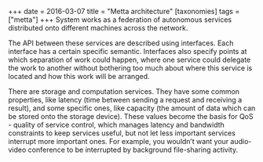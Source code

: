 +++
date = 2016-03-07
title = "Metta architecture"
[taxonomies]
tags = ["metta"]
+++
System works as a federation of autonomous services distributed onto different machines across the network.

The API between these services are described using interfaces. Each interface has a certain specific semantic. Interfaces also specify points at which separation of work could happen, where one service could delegate the work to another without bothering too much about where this service is located and how this work will be arranged.

There are storage and computation services. They have some common properties, like latency (time between sending a request and receiving a result), and some specific ones, like capacity (the amount of data which can be stored onto the storage device). These values become the basis for QoS - quality of service control, which manages latency and bandwidth constraints to keep services useful, but not let less important services interrupt more important ones. For example, you wouldn’t want your audio-video conference to be interrupted by background file-sharing activity.

